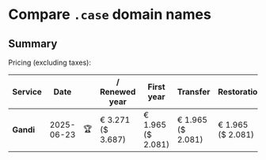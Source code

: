 # Compare `.case` domain names

## Summary

Pricing (excluding taxes):

| Service | Date |  | / Renewed year | First year | Transfer | Restoration |
|--|--|--|--|--|--|--|
| **Gandi** | 2025-06-23 | 🏆 | € 3.271<br>($ 3.687) | € 1.965<br>($ 2.081) | € 1.965<br>($ 2.081) | € 1.965<br>($ 2.081) |
